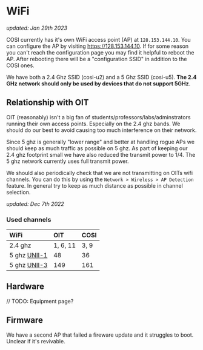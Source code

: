 # WiFi

_updated: Jan 29th 2023_

COSI currently has it's own WiFi access point (AP) at `128.153.144.10`. You can configure the AP by visiting <https://128.153.144.10>. If for some reason you can't reach the configuration page you may find it helpful to reboot the AP. After rebooting there will be a "configuration SSID" in addition to the COSI ones. 

We have both a 2.4 Ghz SSID (cosi-u2) and a 5 Ghz SSID (cosi-u5). **The 2.4 GHz network should only be used by devices that do not support 5GHz**.

## Relationship with OIT

OIT (reasonably) isn't a big fan of students/professors/labs/adminstrators running their own access points. Especially on the 2.4 ghz bands. We should do our best to avoid causing too much interference on their network. 

Since 5 ghz is generally "lower range" and better at handling rogue APs we should keep as much traffic as possible on 5 ghz. As part of keeping our 2.4 ghz footprint small we have also reduced the transmit power to 1/4. The 5 ghz network currently uses full transmit power.

We should also periodically check that we are not transmitting on OITs wifi channels. You can do this by using the `Network > Wireless > AP Detection` feature. In general try to keep as much distance as possible in channel selection. 

_updated: Dec 7th 2022_

### Used channels

| WiFi         | OIT      | COSI |
| :----------- | :------- | :--- |
| 2.4 ghz      | 1, 6, 11 | 3, 9 |
| 5 ghz [UNII-1](https://en.wikipedia.org/wiki/Unlicensed_National_Information_Infrastructure) | 48  | 36  |
| 5 ghz [UNII-3](https://en.wikipedia.org/wiki/Unlicensed_National_Information_Infrastructure) | 149 | 161 |

## Hardware

// TODO: Equipment page?

## Firmware

We have a second AP that failed a fireware update and it struggles to boot. Unclear if it's revivable. 
